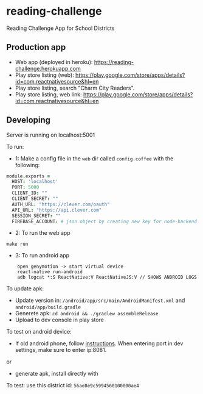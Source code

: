 # reading-challenge
Reading Challenge App for School Districts

## Production app
- Web app (deployed in heroku): https://reading-challenge.herokuapp.com
- Play store listing (web):  https://play.google.com/store/apps/details?id=com.reactnativesource&hl=en
- Play store listing, search "Charm City Readers".
- Play store listing, web link: https://play.google.com/store/apps/details?id=com.reactnativesource&hl=en

## Developing

Server is running on localhost:5001

To run:

- 1:  Make a config file in the `web` dir called `config.coffee` with the following:

```coffee
module.exports =
  HOST: 'localhost'
  PORT: 5000
  CLIENT_ID: ""
  CLIENT_SECRET: ""
  AUTH_URL: "https://clever.com/oauth"
  API_URL: "https://api.clever.com"
  SESSION_SECRET: ""
  FIREBASE_ACCOUNT: # json object by creating new key for node-backend at https://console.firebase.google.com/iam-admin/serviceaccounts/project?project=firebase-reading-challenge&consoleReturnUrl=https:%2F%2Fconsole.firebase.google.com%2Fproject%2Ffirebase-reading-challenge%2Foverview
```

- 2:  To run the web app
```
make run
```

- 3: To run android app
```
    open genymotion -> start virtual device
    react-native run-android
    adb logcat *:S ReactNative:V ReactNativeJS:V // SHOWS ANDROID LOGS
```

To update apk:
- Update version in: `/android/app/src/main/AndroidManifest.xml` and `android/app/build.gradle`
- Generete apk:  `cd android && ./gradlew assembleRelease`
- Upload to dev console in play store

To test on android device:
- If old android phone, follow [instructions](http://stackoverflow.com/questions/34500020/referenceerror-cant-find-variable-fbbatchedbridge).  When entering port in dev settings, make sure to enter ip:8081.

or
- generate apk, install directly with


To test:
use this district id: `56ae8e9c5994560100000ae4`
